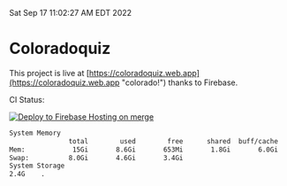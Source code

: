 Sat Sep 17 11:02:27 AM EDT 2022

# Coloradoquiz


This project is live at [https://coloradoquiz.web.app](https://coloradoquiz.web.app "colorado!") thanks to Firebase.

CI Status: 

[![Deploy to Firebase Hosting on merge](https://github.com/teamkushal/coloradoquiz/actions/workflows/firebase-hosting-merge.yml/badge.svg)](https://github.com/teamkushal/coloradoquiz/actions/workflows/firebase-hosting-merge.yml)

```bash
System Memory
               total        used        free      shared  buff/cache   available
Mem:            15Gi       8.6Gi       653Mi       1.8Gi       6.0Gi       4.5Gi
Swap:          8.0Gi       4.6Gi       3.4Gi
System Storage
2.4G	.
